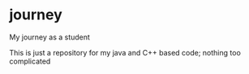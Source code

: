 # journey
My journey as a student

This is just a repository for my java and C++ based code; nothing too complicated
